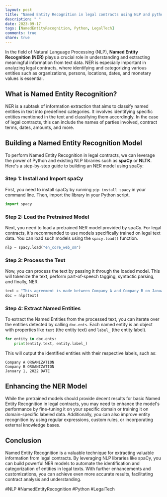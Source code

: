 ```yaml
---
layout: post
title: "Named Entity Recognition in legal contracts using NLP and python"
description: " "
date: 2023-09-17
tags: [NamedEntityRecognition, Python, LegalTech]
comments: true
share: true
---
```


In the field of Natural Language Processing (NLP), **Named Entity Recognition (NER)** plays a crucial role in understanding and extracting meaningful information from text data. NER is especially important in analyzing legal contracts, where identifying and categorizing various entities such as organizations, persons, locations, dates, and monetary values is essential.

## What is Named Entity Recognition?

NER is a subtask of information extraction that aims to classify named entities in text into predefined categories. It involves identifying specific entities mentioned in the text and classifying them accordingly. In the case of legal contracts, this can include the names of parties involved, contract terms, dates, amounts, and more.

## Building a Named Entity Recognition Model

To perform Named Entity Recognition in legal contracts, we can leverage the power of Python and existing NLP libraries such as **spaCy** or **NLTK**. Here's a step-by-step guide to building an NER model using spaCy:

### Step 1: Install and Import spaCy

First, you need to install spaCy by running `pip install spacy` in your command line. Then, import the library in your Python script.

```python
import spacy
```

### Step 2: Load the Pretrained Model

Next, you need to load a pretrained NER model provided by spaCy. For legal contracts, it's recommended to use models specifically trained on legal text data. You can load such models using the `spacy.load()` function.

```python
nlp = spacy.load("en_core_web_sm")
```

### Step 3: Process the Text

Now, you can process the text by passing it through the loaded model. This will tokenize the text, perform part-of-speech tagging, syntactic parsing, and finally, NER.

```python
text = "This agreement is made between Company A and Company B on January 1, 2022."
doc = nlp(text)
```

### Step 4: Extract Named Entities

To extract the Named Entities from the processed text, you can iterate over the entities detected by calling `doc.ents`. Each named entity is an object with properties like `text` (the entity text) and `label_` (the entity label).

```python
for entity in doc.ents:
    print(entity.text, entity.label_)
```

This will output the identified entities with their respective labels, such as:

```
Company A ORGANIZATION
Company B ORGANIZATION
January 1, 2022 DATE
```

## Enhancing the NER Model

While the pretrained models should provide decent results for basic Named Entity Recognition in legal contracts, you may need to enhance the model's performance by fine-tuning it on your specific domain or training it on domain-specific labeled data. Additionally, you can also improve entity recognition by using regular expressions, custom rules, or incorporating external knowledge bases.

## Conclusion

Named Entity Recognition is a valuable technique for extracting valuable information from legal contracts. By leveraging NLP libraries like spaCy, you can build powerful NER models to automate the identification and categorization of entities in legal texts. With further enhancements and customizations, you can achieve even more accurate results, facilitating contract analysis and understanding.

#NLP #NamedEntityRecognition #Python #LegalTech